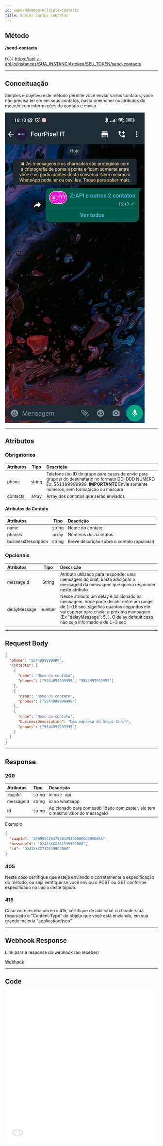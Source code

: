 ```yaml
---
id: send-message-multiple-contacts
title: Enviar varios contatos
---
```


## Método

#### /send-contacts

`POST` https://api.z-api.io/instances/SUA_INSTANCIA/token/SEU_TOKEN/send-contacts

---

## Conceituação

Simples e objetivo este método permite você enviar varios contatos, você não precisa ter ele em seus contatos, basta preencher os atributos do metodo com informações do contato e enviar.

![image](../../img/send-message-contacts.jpeg)

---

## Atributos

### Obrigatórios

| Atributos | Tipo | Descrição |
| :-- | :-: | :-- |
| phone | string | Telefone (ou ID do grupo para casos de envio para grupos) do destinatário no formato DDI DDD NÚMERO Ex: 551199999999. **IMPORTANTE** Envie somente números, sem formatação ou máscara |
| contacts | array | Array dos contatos que serão enviados |

#### Atributos do Contato

| Atributos           |  Tipo  | Descrição                                  |
| :------------------ | :----: | :----------------------------------------- |
| name                | string | Nome do contato                            |
| phones              | array  | Números dos contatos                       |
| businessDescription | string | Breve descrição sobre o contato (opcional) |

### Opcionais

| Atributos | Tipo | Descrição |
| :-- | :-: | :-- |
| messageId | String | Atributo utilizado para responder uma mensagem do chat, basta adicionar o messageId da mensagem que queira responder neste atributo |
| delayMessage | number | Nesse atributo um delay é adicionado na mensagem. Você pode decidir entre um range de 1~15 sec, significa quantos segundos ele vai esperar para enviar a próxima mensagem. (Ex "delayMessage": 5, ). O delay default caso não seja informado é de 1~3 sec |

---

## Request Body

```json
{
  "phone": "5544999999999",
  "contacts": [
    {
      "name": "Nome do contato",
      "phones": ["5544999999999", "5544999999999"]
    },
    {
      "name": "Nome do contato",
      "phones": ["5544999999999"]
    },
    {
      "name": "Nome do contato",
      "businessDescription": "Uma empresa do Grupo Irrah",
      "phones": ["5544999999999"]
    }
  ]
}
```

---

## Response

### 200

| Atributos | Tipo | Descrição |
| :-- | :-- | :-- |
| zaapId | string | id no z-api |
| messageId | string | id no whatsapp |
| id | string | Adicionado para compatibilidade com zapier, ele tem o mesmo valor do messageId |

Exemplo

```json
{
  "zaapId": "3999984263738042930CD6ECDE9VDWSA",
  "messageId": "D241XXXX732339502B68",
  "id": "D241XXXX732339502B68"
}
```

### 405

Neste caso certifique que esteja enviando o corretamente a especificação do método, ou seja verifique se você enviou o POST ou GET conforme especificado no inicio deste tópico.

### 415

Caso você receba um erro 415, certifique de adicionar na headers da requisição o "Content-Type" do objeto que você está enviando, em sua grande maioria "application/json"

---

## Webhook Response

Link para a response do webhook (ao receber)

[Webhook](../webhooks/on-message-received#exemplo-de-retorno-de-contato)

---

## Code

<iframe src="//api.apiembed.com/?source=https://raw.githubusercontent.com/Z-API/z-api-docs/main/json-examples/send-contacts.json&targets=all" frameborder="0" scrolling="no" width="100%" height="500px" seamless></iframe>
